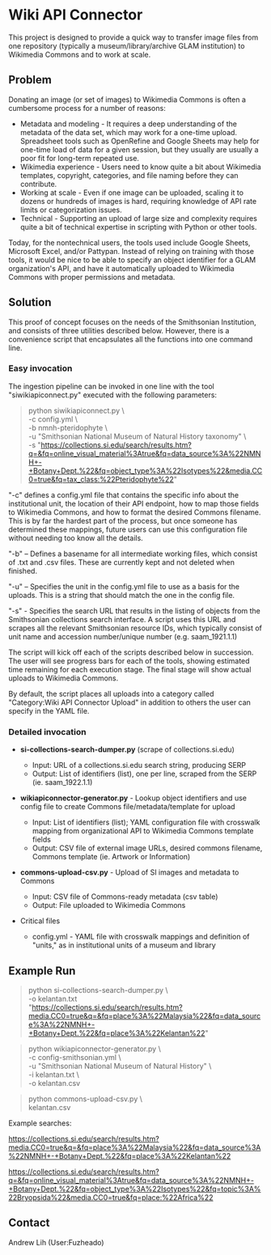# Wiki API Connector

This project is designed to provide a quick way to transfer image files from one repository (typically a museum/library/archive GLAM institution) to Wikimedia Commons and to work at scale.

## Problem
Donating an image (or set of images) to Wikimedia Commons is often a cumbersome process for a number of reasons:
* Metadata and modeling - It requires a deep understanding of the metadata of the data set, which may work for a one-time upload. Spreadsheet tools such as OpenRefine and Google Sheets may help for one-time load of data for a given session, but they usually are usually a poor fit for long-term repeated use. 
* Wikimedia experience - Users need to know quite a bit about Wikimedia templates, copyright, categories, and file naming before they can contribute.
* Working at scale - Even if one image can be uploaded, scaling it to dozens or hundreds of images is hard, requiring knowledge of API rate limits or categorization issues.
* Technical - Supporting an upload of large size and complexity requires quite a bit of technical expertise in scripting with Python or other tools.

Today, for the nontechnical users, the tools used include Google Sheets, Microsoft Excel, and/or Pattypan. Instead of relying on training with those tools, it would be nice to be able to specify an object identifier for a GLAM organization's API, and have it automatically uploaded to Wikimedia Commons with proper permissions and metadata.

## Solution

This proof of concept focuses on the needs of the Smithsonian Institution, and consists of three utilities described below. However, there is a convenience script that encapsulates all the functions into one command line.

### Easy invocation
The ingestion pipeline can be invoked in one line with the tool "siwikiapiconnect.py" executed with the following parameters:

> python siwikiapiconnect.py \\\
> -c config.yml \\\
> -b nmnh-pteridophyte \\\
> -u "Smithsonian National Museum of Natural History taxonomy" \\\
> -s "https://collections.si.edu/search/results.htm?q=&fq=online_visual_material%3Atrue&fq=data_source%3A%22NMNH+-+Botany+Dept.%22&fq=object_type%3A%22Isotypes%22&media.CC0=true&fq=tax_class:%22Pteridophyte%22"

"-c" defines a config.yml file that contains the specific info about the institutional unit, the location of their API endpoint, how to map those fields to Wikimedia Commons, and how to format the desired Commons filename. This is by far the hardest part of the process, but once someone has determined these mappings, future users can use this configuration file without needing too know all the details.

"-b" – Defines a basename for all intermediate working files, which consist of <basename>.txt and <basename>.csv files. These are currently kept and not deleted when finished.

"-u" – Specifies the unit in the config.yml file to use as a basis for the uploads. This is a string that should match the one in the config file.

"-s" - Specifies the search URL that results in the listing of objects from the Smithsonian collections search interface. A script uses this URL and scrapes all the relevant Smithsonian resource IDs, which typically consist of unit name and accession number/unique number (e.g. saam_1921.1.1)

The script will kick off each of the scripts described below in succession. The user will see progress bars for each of the tools, showing estimated time remaining for each execution stage. The final stage will show actual uploads to Wikimedia Commons.

By default, the script places all uploads into a category called "Category:Wiki API Connector Upload" in addition to others the user can specify in the YAML file.


### Detailed invocation

* __si-collections-search-dumper.py__ (scrape of collections.si.edu)
    * Input: URL of a collections.si.edu search string, producing SERP
    * Output: List of identifiers (list), one per line, scraped from the SERP (ie. saam_1922.1.1)

* __wikiapiconnector-generator.py__ - Lookup object identifiers and use config file to create Commons file/metadata/template for upload
    * Input: List of identifiers (list); YAML configuration file with crosswalk mapping from organizational API to Wikimedia Commons template fields
    * Output: CSV file of external image URLs, desired commons filename, Commons template (ie. Artwork or Information)

* __commons-upload-csv.py__ - Upload of SI images and metadata to Commons
    * Input: CSV file of Commons-ready metadata (csv table)
    * Output: File uploaded to Wikimedia Commons

* Critical files
    * config.yml - YAML file with crosswalk mappings and definition of "units," as in institutional units of a museum and library
## Example Run

> python si-collections-search-dumper.py \\\
>     -o kelantan.txt \
>     "https://collections.si.edu/search/results.htm?media.CC0=true&q=&fq=place%3A%22Malaysia%22&fq=data_source%3A%22NMNH+-+Botany+Dept.%22&fq=place%3A%22Kelantan%22"

> python wikiapiconnector-generator.py \\\
>    -c config-smithsonian.yml \\\
>    -u "Smithsonian National Museum of Natural History" \\\
>    -i kelantan.txt \\\
>    -o kelantan.csv

> python commons-upload-csv.py \\\
>     kelantan.csv 


Example searches:

https://collections.si.edu/search/results.htm?media.CC0=true&q=&fq=place%3A%22Malaysia%22&fq=data_source%3A%22NMNH+-+Botany+Dept.%22&fq=place%3A%22Kelantan%22

https://collections.si.edu/search/results.htm?q=&fq=online_visual_material%3Atrue&fq=data_source%3A%22NMNH+-+Botany+Dept.%22&fq=object_type%3A%22Isotypes%22&fq=topic%3A%22Bryopsida%22&media.CC0=true&fq=place:%22Africa%22

## Contact
Andrew Lih (User:Fuzheado)

